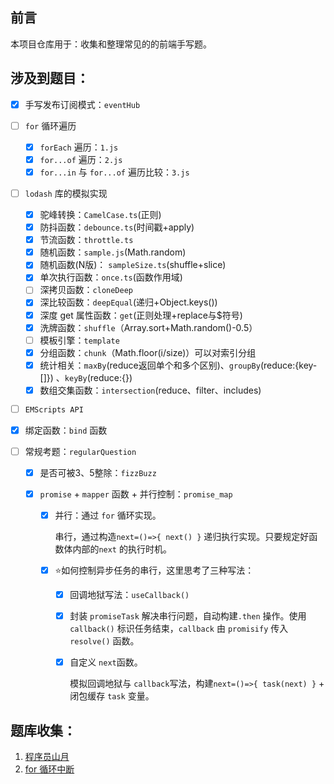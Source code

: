 ## 前言

本项目仓库用于：收集和整理常见的的前端手写题。

## 涉及到题目：

- [x] 手写发布订阅模式：`eventHub`

- [ ] `for` 循环遍历
  - [x] `forEach` 遍历：`1.js`
  - [x] `for...of` 遍历：`2.js`
  - [x] `for...in` 与 `for...of` 遍历比较：`3.js`

- [ ] `lodash` 库的模拟实现
  - [x] 驼峰转换：`CamelCase.ts`(正则)
  - [x] 防抖函数：`debounce.ts`(时间戳+apply)
  - [x] 节流函数：`throttle.ts`
  - [x] 随机函数：`sample.js`(Math.random)
  - [x] 随机函数(N版)： `sampleSize.ts`(shuffle+slice)
  - [x] 单次执行函数：`once.ts`(函数作用域)
  - [ ] 深拷贝函数：`cloneDeep`
  - [x] 深比较函数：`deepEqual`(递归+Object.keys())
  - [x] 深度 get 属性函数：`get`(正则处理+replace与$符号)
  - [x] 洗牌函数：`shuffle`（Array.sort+Math.random()-0.5）
  - [ ] 模板引擎：`template`
  - [x] 分组函数：`chunk`（Math.floor(i/size)）可以对索引分组
  - [x] 统计相关：`maxBy`(reduce返回单个和多个区别)、`groupBy`(reduce:{key-[]}) 、`keyBy`(reduce:{})
  - [x] 数组交集函数：`intersection`(reduce、filter、includes)

- [ ]  `EMScripts API`  

  - [x] 绑定函数：`bind` 函数

- [ ] 常规考题：`regularQuestion`

  - [x] 是否可被3、5整除：`fizzBuzz`

  - [x] `promise` + `mapper` 函数 + 并行控制：`promise_map`

    - [x] 并行：通过 `for` 循环实现。

      串行，通过构造`next=()=>{ next() }` 递归执行实现。只要规定好函数体内部的`next` 的执行时机。

    - [x] :star:如何控制异步任务的串行，这里思考了三种写法：

      - [x] 回调地狱写法：`useCallback()`

      - [x] 封装 `promiseTask` 解决串行问题，自动构建`.then` 操作。使用`callback()` 标识任务结束，`callback` 由 `promisify` 传入`resolve()` 函数。

      - [x] 自定义 `next`函数。

        模拟回调地狱与 `callback`写法，构建`next=()=>{ task(next) }` +  闭包缓存 `task` 变量。


## 题库收集：

1. [程序员山月](https://q.shanyue.tech/roadmap/code.html)
2. [for 循环中断](https://segmentfault.com/a/1190000020176190)
